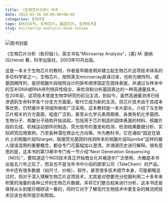```yaml
---
title: 《生物芯片分析》书评
date: 2024-05-26 08:00:00+08:00
categories: [书评]
tags: [响马读书, 生物芯片, 基因芯片, 生物技术]
slug: microarray-analysis-book-review
---
```


<div class="p-3 text-center">
  <img class="img-fluid" src="/images/2024/0526/book-cover.png" alt="图书封面">
</div>

《生物芯片分析（影印版）》，英文书名“Microarray Analysis”，[美] M. 谢纳(Schena) 著，科学出版社，2003年10月出版。

这是一本关于生物芯片的教材，作者是早期发明并建立起生物芯片这项技术体系的多位科学家之一。生物芯片，按照英文microarray直译过来，也称为微阵列，或基因微阵列，是将核酸片段按照设计的排布顺序固定在固体表面，并通过与样本中的互补DNA或RNA序列特异性结合，来检测和分析基因表达的一种高通量技术。在20年前，这项技术曾是生物学研究的前沿主流，到如今，虽然高通量测序已经渗透到生命科学各个分支方方面面，取代它成为新的主流，但芯片技术由于其成本等优势，仍然被许多领域所继续广泛采用。这本教材是一本大部头，介绍了与生物芯片相关的方方面面，程度广泛到，甚至从化学元素周期表、各类有机化学基团、生物分子、核酸分子结构开始谈起，包括用于芯片制造的固体表面的材料、核酸片段的合成、机械运动部件的制造、荧光信号的激发和检测、检测结果数据分析、实际研究应用案例，乃至各种潜在商业化方向等。作为教科书，它在诸如“固定在玻片上的核酸片段叫target，联接荧光基团的待测样本的核酸片段叫probe”这样的被人错误混用的重要概念，都会专门花篇幅加以澄清，并溯源历史进行解释。很有意思的是，这本书的第13章中专门有一节介绍“Next Generation Sequencing（NGS）”，要知道这个NGS技术真正开始商业化并被逐步广泛使用，大概是本书出版五六年之后了，而且也不是当年书中介绍的那家公司（TeleChem）的产品。书中还有很多数据（如尺寸、价格）、软件，甚至很多技术细节本身，可能都略显过时，但对于深入理解生物芯片这项技术，尤其是对想要充分挖掘利用二十多年来积累的海量的各种公开的生物芯片数据，并将它们整合起来进行分析，这本书还是值得从头到尾仔细研读一番的，同时它对于了解现代生物技术中更复杂的微流控技术应该也有所提示和帮助。
